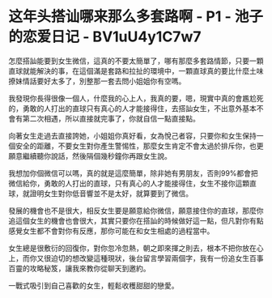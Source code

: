 # 这年头搭讪哪来那么多套路啊 - P1 - 池子的恋爱日记 - BV1uU4y1C7w7

怎麼搭訕能要到女生微信，這真的不要太簡單了，哪有那麼多套路情節，只要一顆直球就能解決的事，在這個滿是套路和拉扯的環境中，一顆直球真的要比什麼土味撩妹情話要好太多了，別整那一套去問小姐姐你有空嗎。

我發現你長得很像一個人，什麼我的心上人，我真的要，嗯，現實中真的會尷尬死的，勇敢的人打出的直球只有真心的人才能接得住，去搭訕女生，不出意外基本不會有第二次相遇，所以直接就完事了，你就自信一點直接點。

向著女生走過去直接誇她，小姐姐你真好看，女為悅己者容，只要你和女生保持一個安全的距離，不要女生對你產生警惕性，那麼女生肯定不會太過於排斥你，也更願意繼續聽你說話，然後隔個幾秒鐘你再跟女生說。

我想加你個微信可以嗎，真的就是這麼簡單，除非她有男朋友，否則99%都會把微信給你，勇敢的人打出的直球，只有真心的人才能接得住，女生不接你這顆直球，就證明女生對你低音響並不是太好，就算要到了微信。

發展的機會也不是很大，相反女生要是願意給你微信，願意接住你的直球，那麼你追這個女生的機會也會很大，其實只要你在搭訕的時候做好這一點，但凡對你有點感覺女生都不會對你有反應，那你可能在和女生相處的過程當中。

女生總是很敷衍的回復你，對你忽冷忽熱，朝之即來揮之則去，根本不把你放在心上，而你又很迫切的想改變這種現狀，後台留言學習兩個字，我有一份追女生百事百靈的攻略秘笈，讓我來教你從聊天到邀約。

一戰式吸引到自己喜歡的女生，輕鬆收穫甜甜的戀愛。